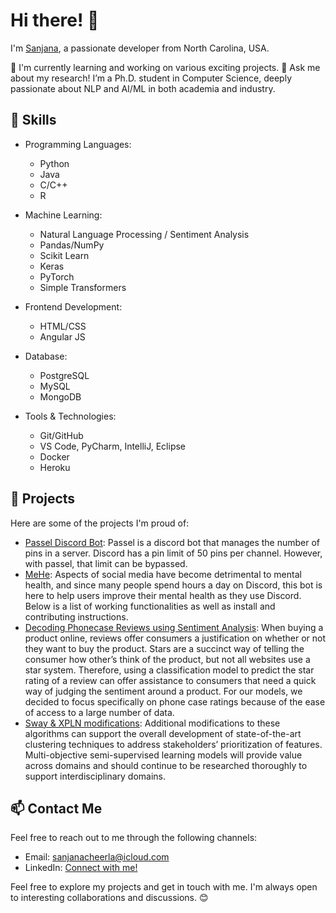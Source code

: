 <!--
**aamunkoi/aamunkoi** is a ✨ _special_ ✨ repository because its `README.md` (this file) appears on your GitHub profile.

Here are some ideas to get you started:

- 🔭 I’m currently working on ...
- 🌱 I’m currently learning ...
- 👯 I’m looking to collaborate on ...
- 🤔 I’m looking for help with ...
- 💬 Ask me about ...
- 📫 How to reach me: ...
- 😄 Pronouns: ...
- ⚡ Fun fact: ...
-->

# Hi there! 👋

I'm [Sanjana](https://github.com/yourusername), a passionate developer from North Carolina, USA.

🌱 I'm currently learning and working on various exciting projects.
💬 Ask me about my research! I’m a Ph.D. student in Computer Science, deeply passionate about NLP and AI/ML in both academia and industry.

## 🔧 Skills

- Programming Languages: 
  - Python
  - Java
  - C/C++
  - R
    
- Machine Learning: 
  - Natural Language Processing / Sentiment Analysis
  - Pandas/NumPy
  - Scikit Learn
  - Keras
  - PyTorch
  - Simple Transformers
  
- Frontend Development: 
  - HTML/CSS
  - Angular JS

- Database:
  - PostgreSQL
  - MySQL
  - MongoDB

- Tools & Technologies:
  - Git/GitHub
  - VS Code, PyCharm, IntelliJ, Eclipse
  - Docker
  - Heroku

## 🌟 Projects

Here are some of the projects I'm proud of:

- [Passel Discord Bot](https://github.com/aamunkoi/passel_public): Passel is a discord bot that manages the number of pins in a server. Discord has a pin limit of 50 pins per channel. However, with passel, that limit can be bypassed. 
- [MeHe](https://github.com/CSC510-G35-Fall2022/Mental_Health): Aspects of social media have become detrimental to mental health, and since many people spend hours a day on Discord, this bot is here to help users improve their mental health as they use Discord. Below is a list of working functionalities as well as install and contributing instructions. 
- [Decoding Phonecase Reviews using Sentiment Analysis](https://github.com/aamunkoi/CSC_522_FP/blob/main/ALDA_Final_Project_Group_23.pdf): When buying a product online, reviews offer consumers a justification on whether or not they want to buy the product. Stars are a succinct way of telling the consumer how other’s think of the product, but not all websites use a star system. Therefore, using a classification model to predict the star rating of a review can offer assistance to consumers that need a quick way of judging the sentiment around a product. For our models, we decided to focus specifically on phone case ratings because of the ease of access to a large number of data.
- [Sway & XPLN modifications](https://github.com/nakraft/exploreASE/blob/main/docs/exploreASE.pdf): Additional modifications to these algorithms can support the overall development of state-of-the-art clustering techniques to address stakeholders’ prioritization of features. Multi-objective semi-supervised learning models will provide value across domains and should continue to be researched thoroughly to support interdisciplinary domains.

## 📫 Contact Me

Feel free to reach out to me through the following channels:

- Email: sanjanacheerla@icloud.com
- LinkedIn: [Connect with me!](https://www.linkedin.com/in/sanjanacheerla/)

Feel free to explore my projects and get in touch with me. I'm always open to interesting collaborations and discussions. 😊
